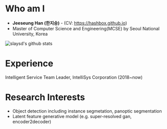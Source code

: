 # Who am I
* **Jeeseung Han (한지승)** - (CV: https://hashbox.github.io)
* Master of Computer Science and Engineering(MCSE) by Seoul National University, Korea

![slaysd's github stats](https://github-readme-stats.vercel.app/api?username=slaysd&show_icons=true)

# Experience
Intelligent Service Team Leader, IntelliSys Corporation (2018~now)

# Research Interests
- Object detection including instance segmetation, panoptic segmentation
- Latent feature generative model (e.g. super-resolved gan, encoder2decoder)
